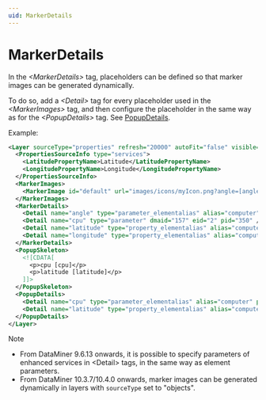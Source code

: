 ```yaml
---
uid: MarkerDetails
---
```


# MarkerDetails

In the *\<MarkerDetails>* tag, placeholders can be defined so that marker images can be generated dynamically.

To do so, add a *\<Detail>* tag for every placeholder used in the *\<MarkerImages>* tag, and then configure the placeholder in the same way as for the *\<PopupDetails>* tag. See [PopupDetails](xref:PopupSkeleton_and_PopupDetails#popupdetails).

Example:

```xml
<Layer sourceType="properties" refresh="20000" autoFit="false" visible="false" allowToggle="true" name="Properties Service">
  <PropertiesSourceInfo type="services">
    <LatitudePropertyName>Latitude</LatitudePropertyName>
    <LongitudePropertyName>Longitude</LongitudePropertyName>
  </PropertiesSourceInfo>
  <MarkerImages>
    <MarkerImage id="default" url="images/icons/myIcon.png?angle=[angle]&amp;location=[latitude]%2F[longitude]" width="20" height="36" anchor="10,36"/>
  </MarkerImages>
  <MarkerDetails>
    <Detail name="angle" type="parameter_elementalias" alias="computer" pid="350" />
    <Detail name="cpu" type="parameter" dmaid="157" eid="2" pid="350" />
    <Detail name="latitude" type="property_elementalias" alias="computer" property="latitude" />
    <Detail name="longitude" type="property_elementalias" alias="computer" property="longitude" />
  </MarkerDetails>
  <PopupSkeleton>
    <![CDATA[
      <p>cpu [cpu]</p>
      <p>latitude [latitude]</p>
    ]]>
  </PopupSkeleton>
  <PopupDetails>
    <Detail name="cpu" type="parameter_elementalias" alias="computer" pid="350" />
    <Detail name="latitude" type="property_elementalias" alias="computer" property="latitude" />
  </PopupDetails>
</Layer>
```

> [!NOTE]
>
> - From DataMiner 9.6.13 onwards, it is possible to specify parameters of enhanced services in \<Detail> tags, in the same way as element parameters.
> - From DataMiner 10.3.7/10.4.0 onwards, marker images can be generated dynamically in layers with `sourceType` set to "objects".
